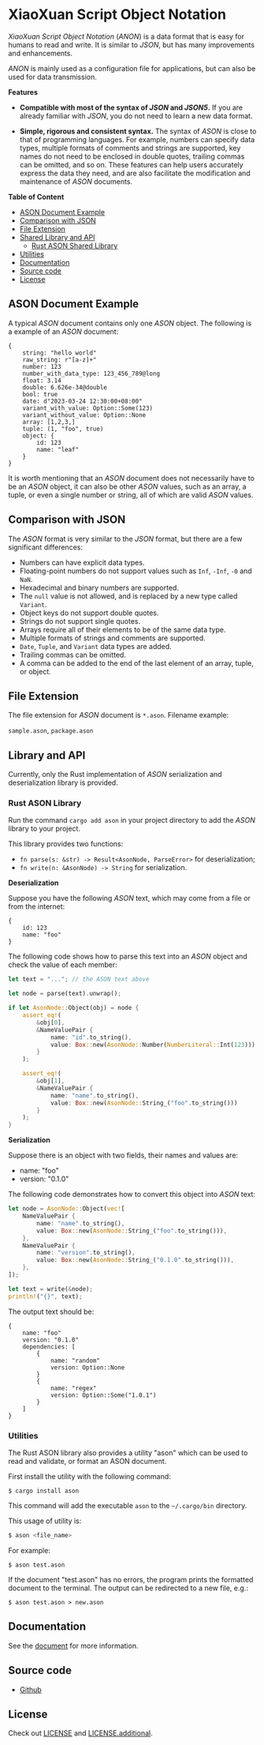 # XiaoXuan Script Object Notation

_XiaoXuan Script Object Notation_ (_ANON_) is a data format that is easy for humans to read and write. It is similar to _JSON_, but has many improvements and enhancements.

_ANON_ is mainly used as a configuration file for applications, but can also be used for data transmission.

**Features**

- **Compatible with most of the syntax of _JSON_ and _JSON5_.** If you are already familiar with _JSON_, you do not need to learn a new data format.

- **Simple, rigorous and consistent syntax.** The syntax of _ASON_ is close to that of programming languages. For example, numbers can specify data types, multiple formats of comments and strings are supported, key names do not need to be enclosed in double quotes, trailing commas can be omitted, and so on. These features can help users accurately express the data they need, and are also facilitate the modification and maintenance of _ASON_ documents.

**Table of Content**

<!-- @import "[TOC]" {cmd="toc" depthFrom=2 depthTo=6 orderedList=false} -->

<!-- code_chunk_output -->

- [ASON Document Example](#ason-document-example)
- [Comparison with JSON](#comparison-with-json)
- [File Extension](#file-extension)
- [Shared Library and API](#shared-library-and-api)
  - [Rust ASON Shared Library](#rust-ason-shared-library)
- [Utilities](#utilities)
- [Documentation](#documentation)
- [Source code](#source-code)
- [License](#license)

<!-- /code_chunk_output -->

## ASON Document Example

A typical _ASON_ document contains only one _ASON_ object. The following is a example of an _ASON_ document:

```json5
{
    string: "hello world"
    raw_string: r"[a-z]+"
    number: 123
    number_with_data_type: 123_456_789@long
    float: 3.14
    double: 6.626e-34@double
    bool: true
    date: d"2023-03-24 12:30:00+08:00"
    variant_with_value: Option::Some(123)
    variant_without_value: Option::None
    array: [1,2,3,]
    tuple: (1, "foo", true)
    object: {
        id: 123
        name: "leaf"
    }
}
```

It is worth mentioning that an _ASON_ document does not necessarily have to be an _ASON_ object, it can also be other _ASON_ values, such as an array, a tuple, or even a single number or string, all of which are valid _ASON_ values.

## Comparison with JSON

The _ASON_ format is very similar to the _JSON_ format, but there are a few significant differences:

- Numbers can have explicit data types.
- Floating-point numbers do not support values such as `Inf`, `-Inf`, `-0` and `NaN`.
- Hexadecimal and binary numbers are supported.
- The `null` value is not allowed, and is replaced by a new type called `Variant`.
- Object keys do not support double quotes.
- Strings do not support single quotes.
- Arrays require all of their elements to be of the same data type.
- Multiple formats of strings and comments are supported.
- `Date`, `Tuple`, and `Variant` data types are added.
- Trailing commas can be omitted.
- A comma can be added to the end of the last element of an array, tuple, or object.

## File Extension

The file extension for _ASON_ document is `*.ason`. Filename example:

`sample.ason`, `package.ason`

## Library and API

Currently, only the Rust implementation of _ASON_ serialization and deserialization library is provided.

### Rust ASON Library

Run the command `cargo add ason` in your project directory to add the _ASON_ library to your project.

This library provides two functions:

- `fn parse(s: &str) -> Result<AsonNode, ParseError>` for deserialization;
- `fn write(n: &AsonNode) -> String` for serialization.

**Deserialization**

Suppose you have the following _ASON_ text, which may come from a file or from the internet:

```json5
{
    id: 123
    name: "foo"
}
```

The following code shows how to parse this text into an _ASON_ object and check the value of each member:

```rust
let text = "..."; // the ASON text above

let node = parse(text).unwrap();

if let AsonNode::Object(obj) = node {
    assert_eq!(
        &obj[0],
        &NameValuePair {
            name: "id".to_string(),
            value: Box::new(AsonNode::Number(NumberLiteral::Int(123)))
        }
    );

    assert_eq!(
        &obj[1],
        &NameValuePair {
            name: "name".to_string(),
            value: Box::new(AsonNode::String_("foo".to_string()))
        }
    );
}
```

**Serialization**

Suppose there is an object with two fields, their names and values are:

- name: "foo"
- version: "0.1.0"

The following code demonstrates how to convert this object into _ASON_ text:

```rust
let node = AsonNode::Object(vec![
    NameValuePair {
        name: "name".to_string(),
        value: Box::new(AsonNode::String_("foo".to_string())),
    },
    NameValuePair {
        name: "version".to_string(),
        value: Box::new(AsonNode::String_("0.1.0".to_string())),
    },
]);

let text = write(&node);
println!("{}", text);
```

The output text should be:

```json5
{
    name: "foo"
    version: "0.1.0"
    dependencies: [
        {
            name: "random"
            version: Option::None
        }
        {
            name: "regex"
            version: Option::Some("1.0.1")
        }
    ]
}
```

### Utilities

The Rust ASON library also provides a utility "ason" which can be used to read and validate, or format an ASON document.

First install the utility with the following command:

`$ cargo install ason`

This command will add the executable `ason` to the `~/.cargo/bin` directory.

This usage of utility is:

```bash
$ ason <file_name>
```

For example:

`$ ason test.ason`

If the document "test.ason" has no errors, the program prints the formatted document to the terminal. The output can be redirected to a new file, e.g.:

`$ ason test.ason > new.ason`

## Documentation

See the [document](https://hemashushu.github.io/works/xiaoxuan-script-object-notation) for more information.

## Source code

- [Github](https://github.com/hemashushu/xiaoxuan-script-object-notation)

## License

Check out [LICENSE](./LICENSE) and [LICENSE.additional](./LICENSE.additional).
